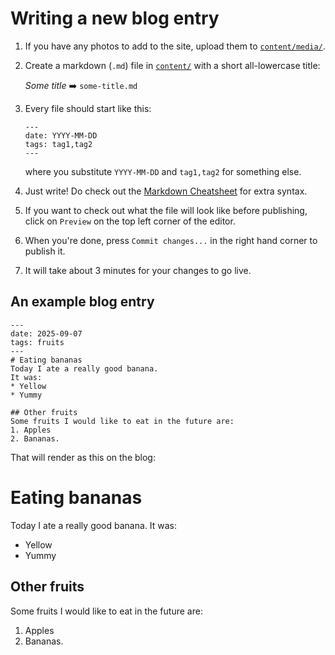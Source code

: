 # Writing a new blog entry

1.  If you have any photos to add to the site, upload them to [`content/media/`](https://github.com/cyclopsrobotics/blog/tree/main/content/media/).
2.  Create a markdown (`.md`) file in [`content/`](https://github.com/cyclopsrobotics/blog/tree/main/content/) with a short all-lowercase title:

    *Some title* :arrow_right: `some-title.md`
3.  Every file should start like this:

    ```
    ---
    date: YYYY-MM-DD
    tags: tag1,tag2
    ---
    ```

    where you substitute `YYYY-MM-DD` and `tag1,tag2` for something else.
4.  Just write!
    Do check out the [Markdown Cheatsheet](https://www.markdownguide.org/cheat-sheet/) for extra syntax.
5.  If you want to check out what the file will look like before publishing, click on `Preview` on the top left corner of the editor.
6.  When you're done, press `Commit changes...` in the right hand corner to publish it.
7.  It will take about 3 minutes for your changes to go live.

## An example blog entry
```
---
date: 2025-09-07
tags: fruits
---
# Eating bananas
Today I ate a really good banana.
It was:
* Yellow
* Yummy

## Other fruits
Some fruits I would like to eat in the future are:
1. Apples
2. Bananas.
```

That will render as this on the blog:

# Eating bananas
Today I ate a really good banana.
It was:
* Yellow
* Yummy

## Other fruits
Some fruits I would like to eat in the future are:
1. Apples
2. Bananas.
